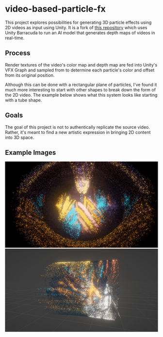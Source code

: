 # video-based-particle-fx

This project explores possibilities for generating 3D particle effects using 2D videos as input using Unity.
It is a fork of [this repository](https://github.com/GeorgeAdamon/monocular-depth-unity/) which uses Unity Barracuda to run an AI model that generates depth maps of videos in real-time.

## Process
Render textures of the video's color map and depth map are fed into Unity's VFX Graph and sampled from to determine each particle's color and offset from its original position.

Although this can be done with a rectangular plane of particles, I've found it much more interesting to start with other shapes to break down the form of the 2D video. The example below shows what this system looks like starting with a tube shape.

## Goals
The goal of this project is not to authentically replicate the source video. Rather, it's meant to find a new artistic expression in bringing 2D content into 3D space.

## Example Images
![](img/front-view.gif)
![](img/side-view.png)

